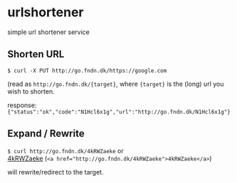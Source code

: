 # urlshortener
simple url shortener service


## Shorten URL

`$ curl -X PUT http://go.fndn.dk/https://google.com`

(read as `http://go.fndn.dk/{target}`, where `{target}` is the (long) url you wish to shorten.

response:
`{"status":"ok","code":"N1Hcl6x1g","url":"http://go.fndn.dk/N1Hcl6x1g"}`


## Expand / Rewrite

`$ curl http://go.fndn.dk/4kRWZaeke` or  
<a href="http://go.fndn.dk/4kRWZaeke">4kRWZaeke</a> (`<a href="http://go.fndn.dk/4kRWZaeke">4kRWZaeke</a>`)

will rewrite/redirect to the target.


